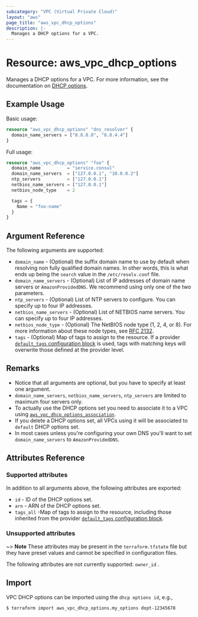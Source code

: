 ```yaml
---
subcategory: "VPC (Virtual Private Cloud)"
layout: "aws"
page_title: "aws_vpc_dhcp_options"
description: |-
  Manages a DHCP options for a VPC.
---
```


# Resource: aws_vpc_dhcp_options

Manages a DHCP options for a VPC.
For more information, see the documentation on [DHCP options][dhcp-options].

## Example Usage

Basic usage:

```terraform
resource "aws_vpc_dhcp_options" "dns_resolver" {
  domain_name_servers = ["8.8.8.8", "8.8.4.4"]
}
```

Full usage:

```terraform
resource "aws_vpc_dhcp_options" "foo" {
  domain_name          = "service.consul"
  domain_name_servers  = ["127.0.0.1", "10.0.0.2"]
  ntp_servers          = ["127.0.0.1"]
  netbios_name_servers = ["127.0.0.1"]
  netbios_node_type    = 2

  tags = {
    Name = "foo-name"
  }
}
```

## Argument Reference

The following arguments are supported:

* `domain_name` - (Optional) the suffix domain name to use by default when resolving non fully qualified domain names. In other words, this is what ends up being the `search` value in the `/etc/resolv.conf` file.
* `domain_name_servers` - (Optional) List of IP addresses of domain name servers or `AmazonProvidedDNS`. We recommend using only one of the two parameters.
* `ntp_servers` - (Optional) List of NTP servers to configure. You can specify up to four IP addresses.
* `netbios_name_servers` - (Optional) List of NETBIOS name servers. You can specify up to four IP addresses.
* `netbios_node_type` - (Optional) The NetBIOS node type (1, 2, 4, or 8). For more information about these node types, see [RFC 2132](http://www.ietf.org/rfc/rfc2132.txt).
* `tags` - (Optional) Map of tags to assign to the resource. If a provider [`default_tags` configuration block][default-tags] is used, tags with matching keys will overwrite those defined at the provider level.

## Remarks

* Notice that all arguments are optional, but you have to specify at least one argument.
* `domain_name_servers`, `netbios_name_servers`, `ntp_servers` are limited to maximum four servers only.
* To actually use the DHCP options set you need to associate it to a VPC using [`aws_vpc_dhcp_options_association`][tf-main-route-table-association].
* If you delete a DHCP options set, all VPCs using it will be associated to `default` DHCP options set.
* In most cases unless you're configuring your own DNS you'll want to set `domain_name_servers` to `AmazonProvidedDNS`.

## Attributes Reference

### Supported attributes

In addition to all arguments above, the following attributes are exported:

* `id` - ID of the DHCP options set.
* `arn` - ARN of the DHCP options set.
* `tags_all` -Map of tags to assign to the resource, including those inherited from the provider [`default_tags` configuration block][default-tags].

### Unsupported attributes

~> **Note** These attributes may be present in the `terraform.tfstate` file but they have preset values and cannot be specified in configuration files.

The following attributes are not currently supported: `owner_id` .

## Import

VPC DHCP options can be imported using the `dhcp options id`, e.g.,

```
$ terraform import aws_vpc_dhcp_options.my_options dopt-12345678
```

[default-tags]: https://www.terraform.io/docs/providers/aws/index.html#default_tags-configuration-block
[dhcp-options]: https://docs.cloud.croc.ru/en/services/networks/dhcpattrs.html
[tf-main-route-table-association]: main_route_table_association.html
